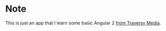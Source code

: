 # Note

This is just an app that I learn some basic Angular 2 [from Traversy Media](https://www.youtube.com/playlist?list=PLillGF-RfqbZMNtaOXJQiDebNXjVapWPZ).